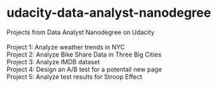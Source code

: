 # udacity-data-analyst-nanodegree
Projects from Data Analyst Nanodegree on Udacity</br>
</br>
Project 1: Analyze weather trends in NYC</br>
Project 2: Analyze Bike Share Data in Three Big Cities</br>
Project 3: Analyze IMDB dataset</br>
Project 4: Design an A/B test for a potentail new page</br>
Project 5: Analyze test results for Stroop Effect </br>
